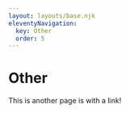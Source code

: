 ```yaml
---
layout: layouts/base.njk
eleventyNavigation:
  key: Other
  order: 5
---
```


# Other

This is another page is with a link!

